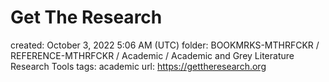 # Get The Research

created: October 3, 2022 5:06 AM (UTC)
folder: BOOKMRKS-MTHRFCKR / REFERENCE-MTHRFCKR / Academic / Academic and Grey Literature Research Tools
tags: academic
url: https://gettheresearch.org